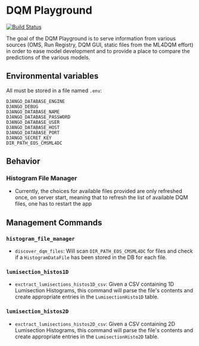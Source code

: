 # DQM Playground

[![Build Status](https://app.travis-ci.com/XavierAtCERN/MLplayground.svg?branch=master)](https://app.travis-ci.com/XavierAtCERN/MLplayground)

The goal of the DQM Playground is to serve information from various sources (OMS, Run Registry, DQM GUI, static files from the ML4DQM effort) in order to ease model development and to provide a place to compare the predictions of the various models.

## Environmental variables
All must be stored in a file named `.env`:
```python3
DJANGO_DATABASE_ENGINE
DJANGO_DEBUG
DJANGO_DATABASE_NAME
DJANGO_DATABASE_PASSWORD
DJANGO_DATABASE_USER
DJANGO_DATABASE_HOST
DJANGO_DATABASE_PORT
DJANGO_SECRET_KEY
DIR_PATH_EOS_CMSML4DC
 ```

## Behavior
### Histogram File Manager
- Currently, the choices for available files provided are only refreshed once, on server start, meaning that to refresh the list of available DQM files, one has to restart the app

## Management Commands
### `histogram_file_manager`
- `discover_dqm_files`: Will scan `DIR_PATH_EOS_CMSML4DC` for files and check if a `HistogramDataFile` has been stored in the DB for each file.

### `lumisection_histos1D`
- `exctract_lumisections_histos1D_csv`: Given a CSV containing 1D Lumisection Histograms, this command will parse the file's contents and create appropriate entries in the `LumisectionHisto1D` table.

### `lumisection_histos2D`
- `exctract_lumisections_histos2D_csv`: Given a CSV containing 2D Lumisection Histograms, this command will parse the file's contents and create appropriate entries in the `LumisectionHisto2D` table.

